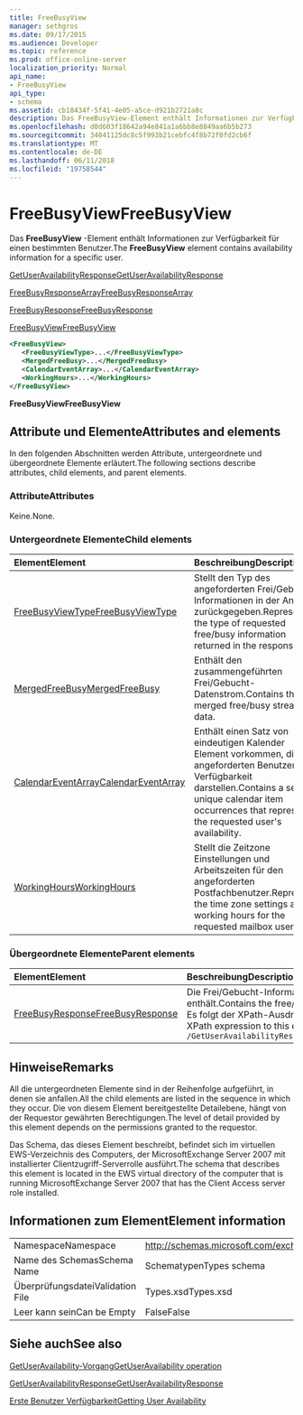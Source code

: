 ```yaml
---
title: FreeBusyView
manager: sethgros
ms.date: 09/17/2015
ms.audience: Developer
ms.topic: reference
ms.prod: office-online-server
localization_priority: Normal
api_name:
- FreeBusyView
api_type:
- schema
ms.assetid: cb18434f-5f41-4e05-a5ce-d921b2721a8c
description: Das FreeBusyView-Element enthält Informationen zur Verfügbarkeit für einen bestimmten Benutzer.
ms.openlocfilehash: d0d603f18642a94e841a1a6bb8e8849aa6b5b273
ms.sourcegitcommit: 34041125dc8c5f993b21cebfc4f8b72f0fd2cb6f
ms.translationtype: MT
ms.contentlocale: de-DE
ms.lasthandoff: 06/11/2018
ms.locfileid: "19758544"
---
```

# <a name="freebusyview"></a><span data-ttu-id="dd2eb-103">FreeBusyView</span><span class="sxs-lookup"><span data-stu-id="dd2eb-103">FreeBusyView</span></span>

<span data-ttu-id="dd2eb-104">Das **FreeBusyView** -Element enthält Informationen zur Verfügbarkeit für einen bestimmten Benutzer.</span><span class="sxs-lookup"><span data-stu-id="dd2eb-104">The **FreeBusyView** element contains availability information for a specific user.</span></span> 
  
[<span data-ttu-id="dd2eb-105">GetUserAvailabilityResponse</span><span class="sxs-lookup"><span data-stu-id="dd2eb-105">GetUserAvailabilityResponse</span></span>](getuseravailabilityresponse.md)
  
[<span data-ttu-id="dd2eb-106">FreeBusyResponseArray</span><span class="sxs-lookup"><span data-stu-id="dd2eb-106">FreeBusyResponseArray</span></span>](freebusyresponsearray.md)
  
[<span data-ttu-id="dd2eb-107">FreeBusyResponse</span><span class="sxs-lookup"><span data-stu-id="dd2eb-107">FreeBusyResponse</span></span>](freebusyresponse.md)
  
[<span data-ttu-id="dd2eb-108">FreeBusyView</span><span class="sxs-lookup"><span data-stu-id="dd2eb-108">FreeBusyView</span></span>](freebusyview.md)
  
```xml
<FreeBusyView>
   <FreeBusyViewType>...</FreeBusyViewType>
   <MergedFreeBusy>...</MergedFreeBusy>
   <CalendarEventArray>...</CalendarEventArray>
   <WorkingHours>...</WorkingHours>
</FreeBusyView>
```

 <span data-ttu-id="dd2eb-109">**FreeBusyView**</span><span class="sxs-lookup"><span data-stu-id="dd2eb-109">**FreeBusyView**</span></span>
## <a name="attributes-and-elements"></a><span data-ttu-id="dd2eb-110">Attribute und Elemente</span><span class="sxs-lookup"><span data-stu-id="dd2eb-110">Attributes and elements</span></span>

<span data-ttu-id="dd2eb-111">In den folgenden Abschnitten werden Attribute, untergeordnete und übergeordnete Elemente erläutert.</span><span class="sxs-lookup"><span data-stu-id="dd2eb-111">The following sections describe attributes, child elements, and parent elements.</span></span>
  
### <a name="attributes"></a><span data-ttu-id="dd2eb-112">Attribute</span><span class="sxs-lookup"><span data-stu-id="dd2eb-112">Attributes</span></span>

<span data-ttu-id="dd2eb-113">Keine.</span><span class="sxs-lookup"><span data-stu-id="dd2eb-113">None.</span></span>
  
### <a name="child-elements"></a><span data-ttu-id="dd2eb-114">Untergeordnete Elemente</span><span class="sxs-lookup"><span data-stu-id="dd2eb-114">Child elements</span></span>

|<span data-ttu-id="dd2eb-115">**Element**</span><span class="sxs-lookup"><span data-stu-id="dd2eb-115">**Element**</span></span>|<span data-ttu-id="dd2eb-116">**Beschreibung**</span><span class="sxs-lookup"><span data-stu-id="dd2eb-116">**Description**</span></span>|
|:-----|:-----|
|[<span data-ttu-id="dd2eb-117">FreeBusyViewType</span><span class="sxs-lookup"><span data-stu-id="dd2eb-117">FreeBusyViewType</span></span>](freebusyviewtype.md) <br/> |<span data-ttu-id="dd2eb-118">Stellt den Typ des angeforderten Frei/Gebucht-Informationen in der Antwort zurückgegeben.</span><span class="sxs-lookup"><span data-stu-id="dd2eb-118">Represents the type of requested free/busy information returned in the response.</span></span>  <br/> |
|[<span data-ttu-id="dd2eb-119">MergedFreeBusy</span><span class="sxs-lookup"><span data-stu-id="dd2eb-119">MergedFreeBusy</span></span>](mergedfreebusy.md) <br/> |<span data-ttu-id="dd2eb-120">Enthält den zusammengeführten Frei/Gebucht-Datenstrom.</span><span class="sxs-lookup"><span data-stu-id="dd2eb-120">Contains the merged free/busy stream of data.</span></span>  <br/> |
|[<span data-ttu-id="dd2eb-121">CalendarEventArray</span><span class="sxs-lookup"><span data-stu-id="dd2eb-121">CalendarEventArray</span></span>](calendareventarray.md) <br/> |<span data-ttu-id="dd2eb-122">Enthält einen Satz von eindeutigen Kalender Element vorkommen, die den angeforderten Benutzer Verfügbarkeit darstellen.</span><span class="sxs-lookup"><span data-stu-id="dd2eb-122">Contains a set of unique calendar item occurrences that represent the requested user's availability.</span></span>  <br/> |
|[<span data-ttu-id="dd2eb-123">WorkingHours</span><span class="sxs-lookup"><span data-stu-id="dd2eb-123">WorkingHours</span></span>](workinghours-ex15websvcsotherref.md) <br/> |<span data-ttu-id="dd2eb-124">Stellt die Zeitzone Einstellungen und Arbeitszeiten für den angeforderten Postfachbenutzer.</span><span class="sxs-lookup"><span data-stu-id="dd2eb-124">Represents the time zone settings and working hours for the requested mailbox user.</span></span>  <br/> |
   
### <a name="parent-elements"></a><span data-ttu-id="dd2eb-125">Übergeordnete Elemente</span><span class="sxs-lookup"><span data-stu-id="dd2eb-125">Parent elements</span></span>

|<span data-ttu-id="dd2eb-126">**Element**</span><span class="sxs-lookup"><span data-stu-id="dd2eb-126">**Element**</span></span>|<span data-ttu-id="dd2eb-127">**Beschreibung**</span><span class="sxs-lookup"><span data-stu-id="dd2eb-127">**Description**</span></span>|
|:-----|:-----|
|[<span data-ttu-id="dd2eb-128">FreeBusyResponse</span><span class="sxs-lookup"><span data-stu-id="dd2eb-128">FreeBusyResponse</span></span>](freebusyresponse.md) <br/> |<span data-ttu-id="dd2eb-129">Die Frei/Gebucht-Informationen für ein einzelnes Postfachbenutzer enthält.</span><span class="sxs-lookup"><span data-stu-id="dd2eb-129">Contains the free/busy information for a single mailbox user.</span></span>  <br/> <span data-ttu-id="dd2eb-130">Es folgt der XPath-Ausdruck, der dieses Element:</span><span class="sxs-lookup"><span data-stu-id="dd2eb-130">The following is the XPath expression to this element:</span></span>  <br/>  `/GetUserAvailabilityResponse/FreeBusyResponseArray/FreeBusyResponse` <br/> |
   
## <a name="remarks"></a><span data-ttu-id="dd2eb-131">Hinweise</span><span class="sxs-lookup"><span data-stu-id="dd2eb-131">Remarks</span></span>

<span data-ttu-id="dd2eb-132">All die untergeordneten Elemente sind in der Reihenfolge aufgeführt, in denen sie anfallen.</span><span class="sxs-lookup"><span data-stu-id="dd2eb-132">All the child elements are listed in the sequence in which they occur.</span></span> <span data-ttu-id="dd2eb-133">Die von diesem Element bereitgestellte Detailebene, hängt von der Requestor gewährten Berechtigungen.</span><span class="sxs-lookup"><span data-stu-id="dd2eb-133">The level of detail provided by this element depends on the permissions granted to the requestor.</span></span>
  
<span data-ttu-id="dd2eb-134">Das Schema, das dieses Element beschreibt, befindet sich im virtuellen EWS-Verzeichnis des Computers, der MicrosoftExchange Server 2007 mit installierter Clientzugriff-Serverrolle ausführt.</span><span class="sxs-lookup"><span data-stu-id="dd2eb-134">The schema that describes this element is located in the EWS virtual directory of the computer that is running MicrosoftExchange Server 2007 that has the Client Access server role installed.</span></span>
  
## <a name="element-information"></a><span data-ttu-id="dd2eb-135">Informationen zum Element</span><span class="sxs-lookup"><span data-stu-id="dd2eb-135">Element information</span></span>

|||
|:-----|:-----|
|<span data-ttu-id="dd2eb-136">Namespace</span><span class="sxs-lookup"><span data-stu-id="dd2eb-136">Namespace</span></span>  <br/> |http://schemas.microsoft.com/exchange/services/2006/types  <br/> |
|<span data-ttu-id="dd2eb-137">Name des Schemas</span><span class="sxs-lookup"><span data-stu-id="dd2eb-137">Schema Name</span></span>  <br/> |<span data-ttu-id="dd2eb-138">Schematypen</span><span class="sxs-lookup"><span data-stu-id="dd2eb-138">Types schema</span></span>  <br/> |
|<span data-ttu-id="dd2eb-139">Überprüfungsdatei</span><span class="sxs-lookup"><span data-stu-id="dd2eb-139">Validation File</span></span>  <br/> |<span data-ttu-id="dd2eb-140">Types.xsd</span><span class="sxs-lookup"><span data-stu-id="dd2eb-140">Types.xsd</span></span>  <br/> |
|<span data-ttu-id="dd2eb-141">Leer kann sein</span><span class="sxs-lookup"><span data-stu-id="dd2eb-141">Can be Empty</span></span>  <br/> |<span data-ttu-id="dd2eb-142">False</span><span class="sxs-lookup"><span data-stu-id="dd2eb-142">False</span></span>  <br/> |
   
## <a name="see-also"></a><span data-ttu-id="dd2eb-143">Siehe auch</span><span class="sxs-lookup"><span data-stu-id="dd2eb-143">See also</span></span>



[<span data-ttu-id="dd2eb-144">GetUserAvailability-Vorgang</span><span class="sxs-lookup"><span data-stu-id="dd2eb-144">GetUserAvailability operation</span></span>](getuseravailability-operation.md)
  
[<span data-ttu-id="dd2eb-145">GetUserAvailabilityResponse</span><span class="sxs-lookup"><span data-stu-id="dd2eb-145">GetUserAvailabilityResponse</span></span>](getuseravailabilityresponse.md)


[<span data-ttu-id="dd2eb-146">Erste Benutzer Verfügbarkeit</span><span class="sxs-lookup"><span data-stu-id="dd2eb-146">Getting User Availability</span></span>](http://msdn.microsoft.com/library/d4133fcb-9b0f-4e6b-aadf-a389da83516a%28Office.15%29.aspx)

